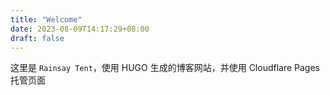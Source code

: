 ```yaml
---
title: "Welcome"
date: 2023-08-09T14:17:29+08:00
draft: false
---
```


这里是 `Rainsay Tent`，使用 HUGO 生成的博客网站，并使用 Cloudflare Pages 托管页面